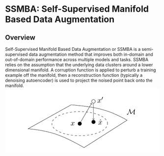 # SSMBA: **S**elf-**S**upervised **M**anifold **B**ased Data **A**ugmentation

## Overview

Self-Supervised Manifold Based Data Augmentation or SSMBA is a semi-supervised data augmentation method that improves both in-domain and out-of-domain performance across multiple models and tasks. SSMBA relies on the assumption that the underlying data clusters around a lower dimensional manifold. A corruption function is applied to perturb a training example off the manifold, then a reconstruction function (typically a denoising autoencoder) is used to project the noised point back onto the
manifold. ![SSMBA perturbs and reconstructs examples to move along a manifold](img/ssmba.png)
